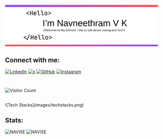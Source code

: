 ![Profile Image](images/profile.png)

## Connect with me:

[![LinkedIn](https://img.shields.io/badge/LinkedIn-blue?style=social&logo=linkedin)](https://www.linkedin.com/in/navneethramvk)
[![x](https://img.shields.io/badge/Twitter-blue?style=social&logo=x)](https://x.com/naviseram)
[![GitHub](https://img.shields.io/badge/GitHub-black?style=social&logo=github)](https://github.com/navise)
[![Instagram](https://img.shields.io/badge/Instagram-purple?style=social&logo=instagram)](https://instagram.com/navneethram_vk)

<br>

![Visitor Count](https://profile-counter.glitch.me/NAVISE/count.svg)

<br>
![Tech Stacks](images/techstacks.png)

## Stats:

<img src="https://github-readme-stats.vercel.app/api?username=NAVISE&show_icons=true&locale=en" alt="NAVISE" />
<img src="https://github-readme-stats.vercel.app/api/top-langs?username=NAVISE&show_icons=true&locale=en&layout=donut" alt="NAVISE" />
